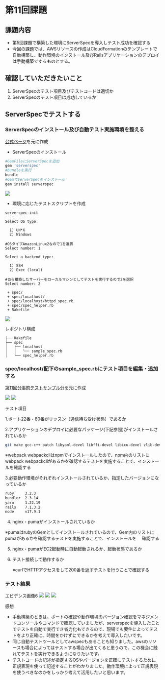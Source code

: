 # 第11回課題

## 課題内容
* 第5回課題で構築した環境にServerSpecを導入しテスト成功を確認する
* 今回の課題では、AWSリソースの作成はCloudFormationのテンプレートで自動構築し、動作環境のインストール及びRailsアプリケーションのデプロイは手動構築でするものとする。

## 確認していただきたいこと
1. ServerSpecのテスト項目及びテストコードは適切か
2. ServerSpecのテスト項目は成功しているか

## ServerSpecでテストする
### ServerSpecのインストール及び自動テスト実施環境を整える
[公式ページ](https://serverspec.org/)を元に作成

* ServerSpecのインストール
```sh
#GemFileにServerSpecを追加
gem 'serverspec'
#bundleを実行
bundle
#GemでServerSpecをインストール
gem install serverspec
```
![](lecture11/images/serverspec-install-1.png)

* 環境に応じたテストスクリプトを作成

```
serverspec-init

Select OS type:

  1) UN*X
  2) Windows

#OSタイプAmazonLinux2なので1を選択
Select number: 1

Select a backend type:

  1) SSH
  2) Exec (local)
 
#自ら構築したサーバーをローカルマシンとしてテストを実行するので2を選択
Select number: 2

 + spec/
 + spec/localhost/
 + spec/localhost/httpd_spec.rb
 + spec/spec_helper.rb
 + Rakefile
```
![](lecture11/images/serverspec-install-2.png)

レポジトリ構成

```
├── Rakefile
├── spec
│   ├── localhost
│   │   └── sample_spec.rb
│   └── spec_helper.rb
```

### spec/localhost/配下のsample_spec.rbにテスト項目を編集・追加する
[第11回分事前テストサンプル分](https://github.com/MasatoshiMizumoto/raisetech_documents/tree/main/aws/samples/serverspec)を元に作成

![](lecture11/images/serverspec-testcode-1.png)
![](lecture11/images/serverspec-testcode-2.png)

テスト項目

1.ポート22番・80番がリッスン（通信待ち受け状態）であるか

2.アプリケーションのデプロイに必要なパッケージ(下記参照)がインストールされているか
```sh
git make gcc-c++ patch libyaml-devel libffi-devel libicu-devel zlib-devel readline-devel libxml2-devel libxslt-devel ImageMagick ImageMagick-devel openssl-devel libcurl libcurl-devel curl webpack webpackcli
```
※webpack webpackcliはnpmでインストールしたので、npm内のリストにwebpack webpackcliがあるかを確認するテストを実施することで、インストールを確認する

3.必要動作環境がそれぞれインストールされているか、指定したバージョンになっているか
```sh
ruby     3.2.3　
bundler  2.3.14
yarn     1.22.19
rails    7.1.3.2
node     v17.9.1
```

4. nginx・pumaがインストールされているか

※pumaはrubyのGemとしてインストールされているので、Gem内のリストにpumaがあるかを確認するテストを実施することで、インストールを
　確認する

5. nginx・pumaがEC2起動時に自動起動されるか、起動状態であるか

6. テスト接続して動作するか

   ※curlでHTTPアクセスをして200番を返すテストを行うことで確認する


### テスト結果

エビデンス画像6
![](lecture11/images/serverspec-test-result1.png)
![](lecture11/images/serverspec-test-result2.png)
![](lecture11/images/serverspec-test-result3.png)

感想
* 手動構築のときは、ポートの確認や動作環境のバージョン確認をマネジメントコンソールやコマンドで確認していましたが、serverspecを導入したことでテストを自動で実行でき省力化もできるので、現場でも要件によってテストをより正確に、時間をかけずにできるかを考えて導入したいです。
* 同じ自動テストツールとしてawspecもあることも知りました。awsのリソースも場合によってはテストする場合が出てくると思うので、この機会に触れてテストを実行できるようになりたいです。
* テストコードの記述が指定するOSやバージョンを正確にテストするために正規表現を使って記述することがわかりました。動作環境によって正規表現を使うべきなのかをしっかり考えて活用したいと思います。